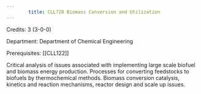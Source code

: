 ```yaml
---
        title: CLL728 Biomass Conversion and Utilization
---
```

Credits: 3 (3-0-0)

Department: Department of Chemical Engineering

Prerequisites: [[CLL122]]

Critical analysis of issues associated with implementing large scale biofuel and biomass energy production. Processes for converting feedstocks to biofuels by thermochemical methods. Biomass conversion catalysis, kinetics and reaction mechanisms, reactor design and scale up issues.